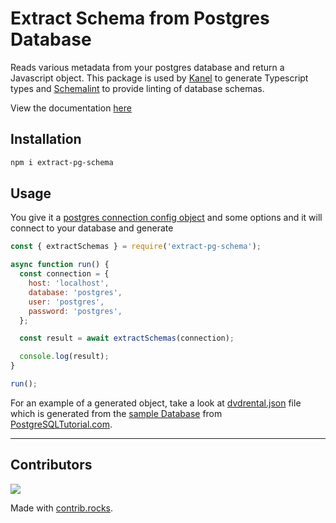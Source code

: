 # Extract Schema from Postgres Database

Reads various metadata from your postgres database and return a Javascript object.
This package is used by [Kanel](https://github.com/kristiandupont/kanel) to generate Typescript types and [Schemalint](https://github.com/kristiandupont/schemalint) to provide linting of database schemas.

View the documentation [here](https://kristiandupont.github.io/extract-pg-schema)

## Installation

```bash
npm i extract-pg-schema
```

## Usage

You give it a [postgres connection config object](https://node-postgres.com/api/client) and some options and it will connect to your database and generate

```javascript
const { extractSchemas } = require('extract-pg-schema');

async function run() {
  const connection = {
    host: 'localhost',
    database: 'postgres',
    user: 'postgres',
    password: 'postgres',
  };

  const result = await extractSchemas(connection);

  console.log(result);
}

run();
```

For an example of a generated object, take a look at [dvdrental.json](./dvdrental.json) file which is generated from the [sample Database](https://www.postgresqltutorial.com/postgresql-sample-database/) from [PostgreSQLTutorial.com](https://www.postgresqltutorial.com).

---

## Contributors

<a href="https://github.com/kristiandupont/extract-pg-schema/graphs/contributors">
  <img src="https://contrib.rocks/image?repo=kristiandupont/extract-pg-schema" />
</a>

Made with [contrib.rocks](https://contrib.rocks).
